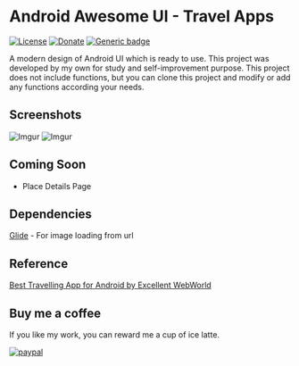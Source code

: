 # Android Awesome UI - Travel Apps
[![License](https://img.shields.io/badge/License-Apache%202.0-blue.svg)](https://opensource.org/licenses/Apache-2.0) [![Donate](https://img.shields.io/badge/Donate-PayPal-green.svg)](https://www.paypal.me/leonlee0116) 
 [![Generic badge](https://img.shields.io/badge/Status-In%20Development-Yellow.svg)](https://shields.io/)

A modern design of Android UI which is ready to use. This project was developed by my own for study and self-improvement purpose. This project does not include functions, but you can clone this project and modify or add any functions according your needs.


## Screenshots

![Imgur](https://i.imgur.com/8xzK2wtl.png)
![Imgur](https://i.imgur.com/Hz60WVWl.gif)

## Coming Soon

* Place Details Page


## Dependencies

[Glide](https://github.com/bumptech/glide) - For image loading from url


## Reference

[Best Travelling App for Android by Excellent WebWorld](https://dribbble.com/shots/9974938-Best-Travelling-App-for-Android)


## Buy me a coffee

If you like my work, you can reward me a cup of ice latte.

[![paypal](https://www.paypalobjects.com/en_US/i/btn/btn_donateCC_LG.gif)](https://www.paypal.me/leonlee0116)
